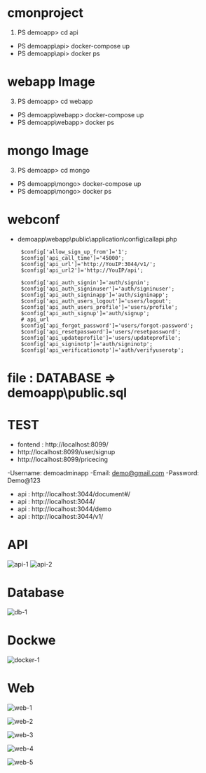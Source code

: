 # cmonproject

1. PS demoapp> cd api    
 - PS demoapp\api> docker-compose up
 - PS demoapp\api> docker ps


# webapp Image
3. PS demoapp> cd webapp    
 - PS demoapp\webapp> docker-compose up
 - PS demoapp\webapp> docker ps


# mongo Image
3. PS demoapp> cd mongo    
 - PS demoapp\mongo> docker-compose up
 - PS demoapp\mongo> docker ps
 

# webconf
 - demoapp\webapp\public\application\config\callapi.php
 
        $config['allow_sign_up_from']='1';
        $config['api_call_time']='45000';  
        $config['api_url']='http://YouIP:3044/v1/';
        $config['api_url2']='http://YouIP/api';

        $config['api_auth_signin']='auth/signin';
        $config['api_auth_signinuser']='auth/signinuser';
        $config['api_auth_signinapp']='auth/signinapp';
        $config['api_auth_users_logout']='users/logout';
        $config['api_auth_users_profile']='users/profile';
        $config['api_auth_signup']='auth/signup';
        # api_url
        $config['api_forgot_password']='users/forgot-password';
        $config['api_resetpassword']='users/resetpassword';
        $config['api_updateprofile']='users/updateprofile';
        $config['api_signinotp']='auth/signinotp';
        $config['api_verificationotp']='auth/verifyuserotp';


# file   : DATABASE  => demoapp\public.sql

# TEST 

- fontend : http://localhost:8099/
 - http://localhost:8099/user/signup
 - http://localhost:8099/pricecing

 -Username: demoadminapp
 -Email: demo@gmail.com
 -Password: Demo@123

- api : http://localhost:3044/document#/
- api : http://localhost:3044/
- api : http://localhost:3044/demo
- api : http://localhost:3044/v1/
# API
![api-1](https://github.com/user-attachments/assets/469a156e-1e7f-44b2-a203-c2993aa70b72)
![api-2](https://github.com/user-attachments/assets/de0cb173-1f73-44b3-85d0-9ca183cad34f)

# Database
![db-1](https://github.com/user-attachments/assets/0d901527-b2f9-4267-929c-6eb6bae6f2c6)

# Dockwe

![docker-1](https://github.com/user-attachments/assets/cdf37a0b-b56c-4f6b-8fdf-114d8069b607)

 # Web
![web-1](https://github.com/user-attachments/assets/fb5f6be5-3754-40b5-b8c9-e9cbe37778f2)

![web-2](https://github.com/user-attachments/assets/4297c35a-0f18-4b1c-811b-68852340c23f)

![web-3](https://github.com/user-attachments/assets/3d60d7af-b2e4-4e98-bd18-243f3a5caf9d)

![web-4](https://github.com/user-attachments/assets/c4fded3b-c927-43ca-b545-e1e28219694c)


![web-5](https://github.com/user-attachments/assets/0345d9b7-0b70-4d6d-85ad-afaf0bdfd3bf)
